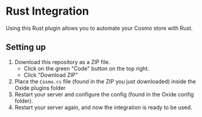# Rust Integration
Using this Rust plugin allows you to automate your Cosmo store with Rust.

## Setting up
1. Download this repository as a ZIP file.
    - Click on the green "Code" button on the top right.
    - Click "Download ZIP"
2. Place the `Cosmo.cs` file (found in the ZIP you just downloaded) inside the Oxide plugins folder
3. Restart your server and configure the config (found in the Oxide config folder).
4. Restart your server again, and now the integration is ready to be used.